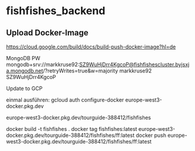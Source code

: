 # fishfishes_backend

## Upload Docker-Image
https://cloud.google.com/build/docs/build-push-docker-image?hl=de


MongoDB PW
mongodb+srv://markkruse92:SZ9WuHjDrr4KgcoP@fishfishescluster.byjsxja.mongodb.net/?retryWrites=true&w=majority
markkruse92
SZ9WuHjDrr4KgcoP

Update to GCP

einmal ausführen: gcloud auth configure-docker europe-west3-docker.pkg.dev

europe-west3-docker.pkg.dev/tourguide-388412/fishfishes



docker build -t fishfishes .
docker tag fishfishes:latest europe-west3-docker.pkg.dev/tourguide-388412/fishfishes/ff:latest
docker push europe-west3-docker.pkg.dev/tourguide-388412/fishfishes/ff:latest

